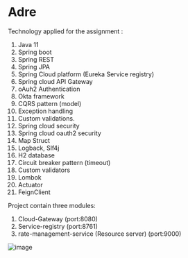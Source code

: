 # Adre
Technology applied for the assignment :
1.	Java 11
2.	Spring boot
3.	Spring REST
4.	Spring JPA
5.	Spring Cloud platform (Eureka Service registry)
6.	Spring cloud API Gateway
7.	oAuh2 Authentication 
8.	Okta framework
9.	CQRS pattern (model)
10.	Exception handling 
11.	Custom validations.
12.	Spring cloud security
13.	Spring cloud oauth2 security
14.	Map Struct
15.	 Logback, Slf4j
16.	H2 database
17.	Circuit breaker pattern (timeout)
18.	Custom validators 
19.	Lombok
20.	Actuator
21.	FeignClient


Project contain three modules:
1.	Cloud-Gateway  (port:8080)
2.	Service-registry (port:8761)
3.	rate-management-service (Resource server)  (port:9000)

![image](https://user-images.githubusercontent.com/41464518/120121107-b3370900-c1b2-11eb-9439-b43c970b7ea7.png)

